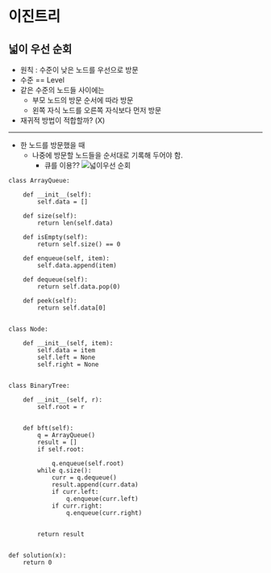 # 이진트리

## 넓이 우선 순회

- 원칙 : 수준이 낮은 노드를 우선으로 방문
- 수준 == Level
- 같은 수준의 노드들 사이에는
  - 부모 노드의 방문 순서에 따라 방문
  - 왼쪽 자식 노드를 오른쪽 자식보다 먼저 방문
- 재귀적 방법이 적합할까? (X)

---

- 한 노드를 방문했을 때
  - 나중에 방문할 노드들을 순서대로 기록해 두어야 함.
    - 큐를 이용??
![넓이우선 순회](https://user-images.githubusercontent.com/71562311/202320062-739b27ec-0b15-4052-8910-c5cb228fd2f2.PNG)

```
class ArrayQueue:

    def __init__(self):
        self.data = []

    def size(self):
        return len(self.data)

    def isEmpty(self):
        return self.size() == 0

    def enqueue(self, item):
        self.data.append(item)

    def dequeue(self):
        return self.data.pop(0)

    def peek(self):
        return self.data[0]


class Node:

    def __init__(self, item):
        self.data = item
        self.left = None
        self.right = None


class BinaryTree:

    def __init__(self, r):
        self.root = r


    def bft(self):
        q = ArrayQueue()
        result = []
        if self.root:

            q.enqueue(self.root)
        while q.size():
            curr = q.dequeue()
            result.append(curr.data)
            if curr.left:
                q.enqueue(curr.left)
            if curr.right:
                q.enqueue(curr.right)


        return result


def solution(x):
    return 0
```
